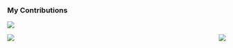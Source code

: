 ### My Contributions
![](https://raw.githubusercontent.com/thinkingthigh/thinkingthigh/main/assets/github-contribution-grid-snake.svg)

<img align="left" src="https://github-readme-stats.vercel.app/api?username=OpenGithubs&show_icons=true&hide_border=true">
<img align="right" src="https://github-readme-stats.vercel.app/api/top-langs/?username=OpenGithubs&hide_border=true">
